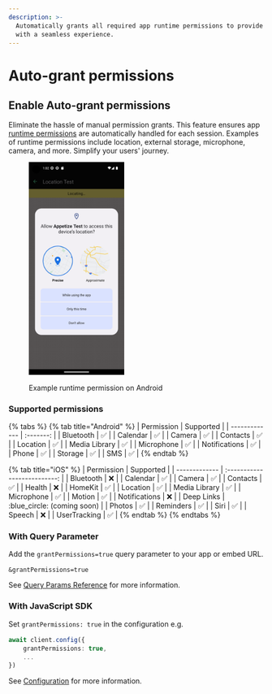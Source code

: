 ```yaml
---
description: >-
  Automatically grants all required app runtime permissions to provide users
  with a seamless experience.
---
```


# Auto-grant permissions

## Enable Auto-grant permissions

Eliminate the hassle of manual permission grants. This feature ensures app [runtime permissions](https://source.android.com/docs/core/permissions/runtime\_perms) are automatically handled for each session. Examples of runtime permissions include location, external storage, microphone, camera, and more. Simplify your users' journey.

<figure><img src="../.gitbook/assets/Screenshot_1683885758.png" alt="" width="188"><figcaption><p>Example runtime permission on Android</p></figcaption></figure>

### Supported permissions

{% tabs %}
{% tab title="Android" %}
| Permission    | Supported |
| ------------- | :-------: |
| Bluetooth     |     ✅     |
| Calendar      |     ✅     |
| Camera        |     ✅     |
| Contacts      |     ✅     |
| Location      |     ✅     |
| Media Library |     ✅     |
| Microphone    |     ✅     |
| Notifications |     ✅     |
| Phone         |     ✅     |
| Storage       |     ✅     |
| SMS           |     ✅     |
{% endtab %}

{% tab title="iOS" %}
| Permission    |           Supported          |
| ------------- | :--------------------------: |
| Bluetooth     |               ❌              |
| Calendar      |               ✅              |
| Camera        |               ✅              |
| Contacts      |               ✅              |
| Health        |               ❌              |
| HomeKit       |               ✅              |
| Location      |               ✅              |
| Media Library |               ✅              |
| Microphone    |               ✅              |
| Motion        |               ✅              |
| Notifications |               ❌              |
| Deep Links    | :blue\_circle: (coming soon) |
| Photos        |               ✅              |
| Reminders     |               ✅              |
| Siri          |               ✅              |
| Speech        |               ❌              |
| UserTracking  |               ✅              |
{% endtab %}
{% endtabs %}

### With Query Parameter

Add the `grantPermissions=true` query parameter to your app or embed URL.

```uri
&grantPermissions=true
```

See [Query Params Reference](query-params-reference.md#grantpermissions) for more information.

### With JavaScript SDK

Set `grantPermissions: true` in the configuration e.g.

```typescript
await client.config({
    grantPermissions: true,
    ...
})
```

See [Configuration](../javascript-sdk/configuration.md#grantpermissions) for more information.
